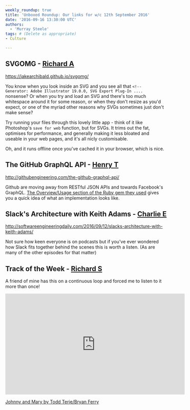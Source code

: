 ```yaml
---
weekly_roundup: true
title: 'Unboxed Roundup: Our links for w/c 12th September 2016'
date: '2016-09-16 13:30:00 UTC'
authors:
  - 'Murray Steele'
tags: # (Delete as appropriate)
- Culture

---
```


## SVGOMG - [Richard A](/people#richard-archer)

https://jakearchibald.github.io/svgomg/

You know when you look inside an SVG and you see all that `<!-- Generator: Adobe Illustrator 19.0.0, SVG Export Plug-In ....` nonsense? Or when you try and load an SVG and there's too much whitespace around it for some reason, or when they don't resize as you'd expect, or one of the myriad other reasons why SVGs sometimes just don't make sense?

Try running your files through this lovely little app - think of it like Photoshop's `save for web` function, but for SVGs. It trims out the fat, optimises for performance, and generally making it less bloated and useable in your web pages, and it's all nicly customisable.

Oh, and it runs offline once you've cached it in your browser, which is nice.

## The GitHub GraphQL API - [Henry T](/people#henry-turner)

http://githubengineering.com/the-github-graphql-api/

Github are moving away from RESTful JSON APIs and towards Facebook's GraphQL. [The Overview/Usage section of the Ruby gem they used](https://github.com/rmosolgo/graphql-ruby#overview) gives you a quick idea of what an implementation looks like.

## Slack's Architecture with Keith Adams - [Charlie E](/people#charlie-egan)

http://softwareengineeringdaily.com/2016/09/12/slacks-architecture-with-keith-adams/

Not sure how keen everyone is on podcasts but if you've ever wondered how Slack fits together behind the scenes this is worth a listen. (As are many of the other episodes for that matter)

## Track of the Week - [Richard S](/people#richard-stobart)

A friend of mine has this on a continuous loop and forced me to listen to it more than once!

<iframe width="560" height="315" src="https://www.youtube.com/embed/ibuSxgL83dE" frameborder="0" allowfullscreen></iframe>

[Johnny and Mary by Todd Terje/Bryan Ferry](https://www.youtube.com/watch?v=ibuSxgL83dE)
